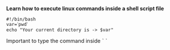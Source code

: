 **Learn how to execute linux commands inside a shell script file**


```shell
#!/bin/bash
var=ˋpwdˋ
echo "Your current directory is -> $var"
```

Important to type the command inside ˋ ˋ